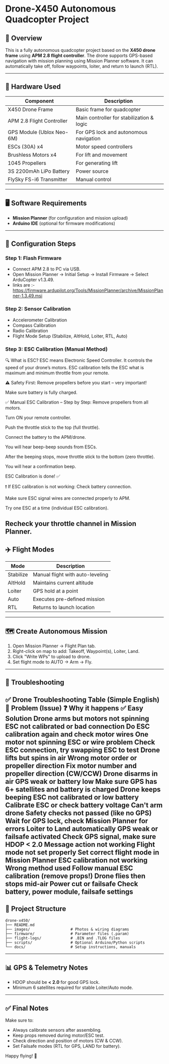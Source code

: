 # Drone-X450 Autonomous Quadcopter Project

## 📌 Overview

This is a fully autonomous quadcopter project based on the **X450 drone frame** using **APM 2.8 flight controller**. The drone supports GPS-based navigation with mission planning using Mission Planner software. It can automatically take off, follow waypoints, loiter, and return to launch (RTL).

---

## 🧰 Hardware Used

| Component                 | Description                               |
| ------------------------- | ----------------------------------------- |
| X450 Drone Frame          | Basic frame for quadcopter                |
| APM 2.8 Flight Controller | Main controller for stabilization & logic |
| GPS Module (Ublox Neo-6M) | For GPS lock and autonomous navigation    |
| ESCs (30A) x4             | Motor speed controllers                   |
| Brushless Motors x4       | For lift and movement                     |
| 1045 Propellers           | For generating lift                       |
| 3S 2200mAh LiPo Battery   | Power source                              |
| FlySky FS-i6 Transmitter  | Manual control                            |


---

## 🖥️ Software Requirements

* **Mission Planner** (for configuration and mission upload)
* **Arduino IDE** (optional for firmware modifications)

---

## 🔧 Configuration Steps

### Step 1: Flash Firmware

* Connect APM 2.8 to PC via USB.
* Open Mission Planner → Initial Setup → Install Firmware → Select ArduCopter v1.3.49.
* links are :- https://firmware.ardupilot.org/Tools/MissionPlanner/archive/MissionPlanner-1.3.49.msi

### Step 2: Sensor Calibration

* Accelerometer Calibration
* Compass Calibration
* Radio Calibration
* Flight Mode Setup (Stabilize, AltHold, Loiter, RTL, Auto)

### Step 3: ESC Calibration (Manual Method)
🔍 What is ESC?
ESC means Electronic Speed Controller.
It controls the speed of your drone’s motors.
ESC calibration tells the ESC what is maximum and minimum throttle from your remote.

⚠️ Safety First:
Remove propellers before you start – very important!

Make sure battery is fully charged.

✅ Manual ESC Calibration – Step by Step:
Remove propellers from all motors.

Turn ON your remote controller.

Push the throttle stick to the top (full throttle).

Connect the battery to the APM/drone.

You will hear beep-beep sounds from ESCs.

After the beeping stops, move throttle stick to the bottom (zero throttle).

You will hear a confirmation beep.

ESC Calibration is done! ✅

❗ If ESC calibration is not working:
Check battery connection.

Make sure ESC signal wires are connected properly to APM.

Try one ESC at a time (individual ESC calibration).

Recheck your throttle channel in Mission Planner.
---

## ✈️ Flight Modes

| Mode      | Description                      |
| --------- | -------------------------------- |
| Stabilize | Manual flight with auto-leveling |
| AltHold   | Maintains current altitude       |
| Loiter    | GPS hold at a point              |
| Auto      | Executes pre-defined mission     |
| RTL       | Returns to launch location       |

---

## 🗺️ Create Autonomous Mission

1. Open Mission Planner → Flight Plan tab.
2. Right-click on map to add: Takeoff, Waypoint(s), Loiter, Land.
3. Click "Write WPs" to upload to drone.
4. Set flight mode to AUTO → Arm → Fly.

---

## 🧪 Troubleshooting

✅ Drone Troubleshooting Table (Simple English)
🚨 Problem (Issue)	❓ Why it happens	✅ Easy Solution
Drone arms but motors not spinning	ESC not calibrated or bad connection	Do ESC calibration again and check motor wires
One motor not spinning	ESC or wire problem	Check ESC connection, try swapping ESC to test
Drone lifts but spins in air	Wrong motor order or propeller direction	Fix motor number and propeller direction (CW/CCW)
Drone disarms in air	GPS weak or battery low	Make sure GPS has 6+ satellites and battery is charged
Drone keeps beeping	ESC not calibrated or low battery	Calibrate ESC or check battery voltage
Can't arm drone	Safety checks not passed (like no GPS)	Wait for GPS lock, check Mission Planner for errors
Loiter to Land automatically	GPS weak or failsafe activated	Check GPS signal, make sure HDOP < 2.0
Message action not working	Flight mode not set properly	Set correct flight mode in Mission Planner
ESC calibration not working	Wrong method used	Follow manual ESC calibration (remove props!)
Drone flies then stops mid-air	Power cut or failsafe	Check battery, power module, failsafe settings
---

## 📂 Project Structure

```
drone-x450/
├── README.md
├── images/                  # Photos & wiring diagrams
├── firmware/                # Parameter files (.param)
├── flight-logs/             # .BIN and .TLOG files
├── scripts/                 # Optional Arduino/Python scripts
└── docs/                    # Setup instructions, manuals
```

---

## 📊 GPS & Telemetry Notes

* HDOP should be **< 2.0** for good GPS lock.
* Minimum 6 satellites required for stable Loiter/Auto mode.

---

## ✅ Final Notes

Make sure to:

* Always calibrate sensors after assembling.
* Keep props removed during motor/ESC test.
* Check direction and position of motors (CW & CCW).
* Set Failsafe modes (RTL for GPS, LAND for battery).

Happy flying! 🚁
